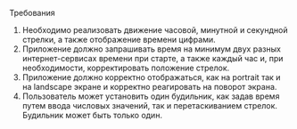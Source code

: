 Требования
1.	Необходимо реализовать движение часовой, минутной и секундной стрелки, а также отображение времени цифрами.
2.	Приложение должно запрашивать время на минимум двух разных интернет-сервисах времени при старте, а также каждый час и, при необходимости, корректировать положение стрелок.
3.	Приложение должно корректно отображаться, как на portrait так и на landscape экране и корректно реагировать на поворот экрана.
4.	Пользователь может установить один будильник, как задав время путем ввода числовых значений, так и перетаскиванием стрелок. Будильник может быть только один.
